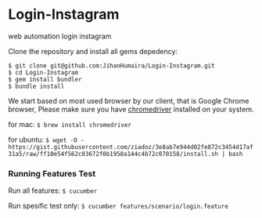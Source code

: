 # Login-Instagram
web automation login instagram

Clone the repository and install all gems depedency:

```shell
$ git clone git@github.com:JihanHumaira/Login-Instagram.git
$ cd Login-Instagram
$ gem install bundler
$ bundle install
```
We start based on most used browser by our client, that is Google Chrome browser, Please make sure you have [chromedriver](https://sites.google.com/a/chromium.org/chromedriver/) installed on your system.

for mac:
`$ brew install chromedriver`

for ubuntu:
`$ wget -O - https://gist.githubusercontent.com/ziadoz/3e8ab7e944d02fe872c3454d17af31a5/raw/ff10e54f562c83672f0b1958a144c4b72c070158/install.sh | bash`

### Running Features Test

Run all features: `$ cucumber`

Run spesific test only: `$ cucumber features/scenario/login.feature`
